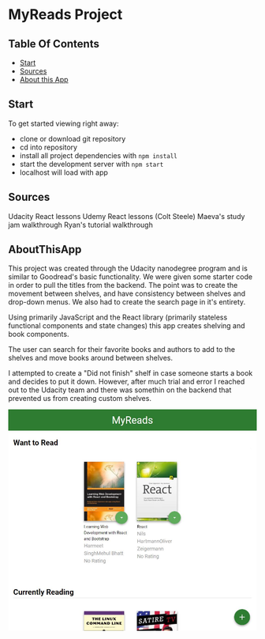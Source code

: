 # MyReads Project

## Table Of Contents
* [Start](#Start)
* [Sources](#Sources)
* [About this App](#AboutThisApp)

## Start

To get started viewing right away:

* clone or download git repository
* cd into repository
* install all project dependencies with `npm install`
* start the development server with `npm start`
* localhost will load with app

## Sources

Udacity React lessons
Udemy React lessons (Colt Steele)
Maeva's study jam walkthrough
Ryan's tutorial walkthrough

## AboutThisApp

This project was created through the Udacity nanodegree program and is similar to Goodread's basic functionality. We were given some starter code in order to pull the titles from the backend. The point was to create the movement between shelves, and have consistency between shelves and drop-down menus. We also had to create the search page in it's entirety. 
	
Using primarily JavaScript and the React library (primarily stateless functional components and state changes) this app creates shelving and book components. 

The user can search for their favorite books and authors to add to the shelves and move books around between shelves.
    
I attempted to create a "Did not finish" shelf in case someone starts a book and decides to put it down. However, after much trial and error I reached out to the Udacity team and there was somethin on the backend that prevented us from creating custom shelves. 

<img src="public\myReads.JPG">